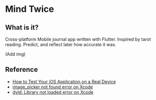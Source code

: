 # Mind Twice

## What is it?
Cross-platform Mobile journal app written with Flutter. Inspired by tarot reading. Predict, and reflect later how accurate it was.

(Add img)

## Reference
- [How to Test Your iOS Application on a Real Device](https://www.twilio.com/blog/2018/07/how-to-test-your-ios-application-on-a-real-device.html)
- [image_picker not found error on Xcode](https://github.com/flutter/flutter/issues/15152)
- [dyld: Library not loaded error on Xcode](https://github.com/Alamofire/Alamofire/issues/3051)
